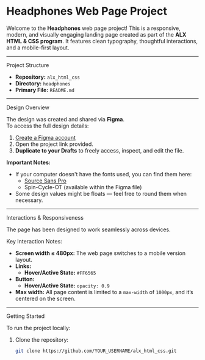 # Headphones Web Page Project

Welcome to the **Headphones** web page project! 
This is a responsive, modern, and visually engaging landing page created as part of the **ALX HTML & CSS program**. It features clean typography, thoughtful interactions, and a mobile-first layout.

---

Project Structure

- **Repository:** `alx_html_css`
- **Directory:** `headphones`
- **Primary File:** `README.md`

---

Design Overview

The design was created and shared via **Figma**.  
To access the full design details:

1. [Create a Figma account](https://www.figma.com/)
2. Open the project link provided.
3. **Duplicate to your Drafts** to freely access, inspect, and edit the file.

**Important Notes:**
- If your computer doesn't have the fonts used, you can find them here:
  - [Source Sans Pro](https://fonts.google.com/specimen/Source+Sans+Pro)
  - Spin-Cycle-OT (available within the Figma file)
- Some design values might be floats — feel free to round them when necessary.

---

Interactions & Responsiveness

The page has been designed to work seamlessly across devices.

Key Interaction Notes:
- **Screen width ≤ 480px:** The web page switches to a mobile version layout.
- **Links:**
  - **Hover/Active State:** `#FF6565`
- **Button:**
  - **Hover/Active State:** `opacity: 0.9`
- **Max width:** All page content is limited to a `max-width` of `1000px`, and it’s centered on the screen.

---

Getting Started

To run the project locally:

1. Clone the repository:
   ```bash
   git clone https://github.com/YOUR_USERNAME/alx_html_css.git
